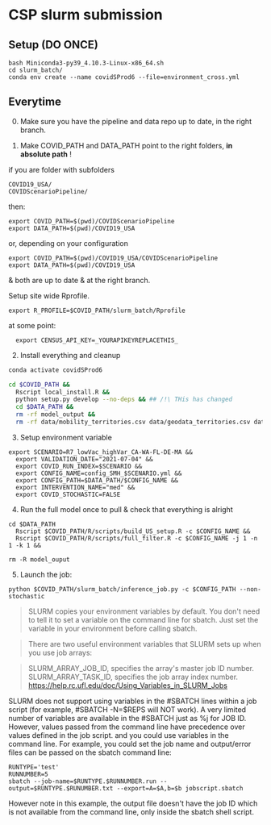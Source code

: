 # CSP slurm submission

## Setup (DO ONCE)

```
bash Miniconda3-py39_4.10.3-Linux-x86_64.sh
cd slurm_batch/
conda env create --name covidSProd6 --file=environment_cross.yml
```

## Everytime

0. Make sure you have the pipeline and data repo up to date, in the right branch.

1. Make COVID_PATH and DATA_PATH point to the right folders, **in absolute path** !

if you are folder with subfolders
```
COVID19_USA/
COVIDScenarioPipeline/
```
then:
```
export COVID_PATH=$(pwd)/COVIDScenarioPipeline
export DATA_PATH=$(pwd)/COVID19_USA
```
or, depending on your configuration
```
export COVID_PATH=$(pwd)/COVID19_USA/COVIDScenarioPipeline
export DATA_PATH=$(pwd)/COVID19_USA
```

& both are up to date & at the right branch.

Setup site wide Rprofile. 
```
export R_PROFILE=$COVID_PATH/slurm_batch/Rprofile
```

at some point:
```
  export CENSUS_API_KEY=_YOURAPIKEYREPLACETHIS_
```

2. Install everything and cleanup

```bash
conda activate covidSProd6

cd $COVID_PATH &&
  Rscript local_install.R &&
  python setup.py develop --no-deps && ## /!\ THis has changed
  cd $DATA_PATH && 
  rm -rf model_output && 
  rm -rf data/mobility_territories.csv data/geodata_territories.csv data/us_data.csv
```

3. Setup environment variable

```
export SCENARIO=R7_lowVac_highVar_CA-WA-FL-DE-MA &&
  export VALIDATION_DATE="2021-07-04" &&
  export COVID_RUN_INDEX=$SCENARIO &&
  export CONFIG_NAME=config_SMH_$SCENARIO.yml &&
  export CONFIG_PATH=$DATA_PATH/$CONFIG_NAME &&
  export INTERVENTION_NAME="med" &&
  export COVID_STOCHASTIC=FALSE
```

4. Run the full model once to pull & check that everything is alright
```
cd $DATA_PATH
  Rscript $COVID_PATH/R/scripts/build_US_setup.R -c $CONFIG_NAME &&
  Rscript $COVID_PATH/R/scripts/full_filter.R -c $CONFIG_NAME -j 1 -n 1 -k 1 &&
```

```
rm -R model_ouput
```



5. Launch the job:
```
python $COVID_PATH/slurm_batch/inference_job.py -c $CONFIG_PATH --non-stochastic
```


> SLURM copies your environment variables by default. You don't need to tell it to set a variable on the command line for sbatch. Just set the variable in your environment before calling sbatch.

> There are two useful environment variables that SLURM sets up when you use job arrays:

> SLURM_ARRAY_JOB_ID, specifies the array's master job ID number.
> SLURM_ARRAY_TASK_ID, specifies the job array index number.
https://help.rc.ufl.edu/doc/Using_Variables_in_SLURM_Jobs

SLURM does not support using variables in the #SBATCH lines within a job script (for example,  #SBATCH -N=$REPS will NOT work).   A very limited number of variables are available in the #SBATCH just as %j for JOB ID.   However, values passed from the command line have precedence over values defined in the job script. and you could use variables in the command line.  For example, you could set the job name and output/error files can be passed on the sbatch command line:

```
RUNTYPE='test'
RUNNUMBER=5
sbatch --job-name=$RUNTYPE.$RUNNUMBER.run --output=$RUNTYPE.$RUNUMBER.txt --export=A=$A,b=$b jobscript.sbatch
```

However note in this example, the output file doesn't have the job ID which is not available from the command line, only inside the sbatch shell script.  
